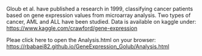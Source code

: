 Gloub et al. have published a research in 1999, classifying cancer patients based on gene expression values from microarray analysis. Two types of cancer, AML and ALL have been studied. Data is available on kaggle under: https://www.kaggle.com/crawford/gene-expression

Pleae click here to open the Analysis.html on your browser:
https://rbabaei82.github.io/GeneExpression_Golub/Analysis.html
